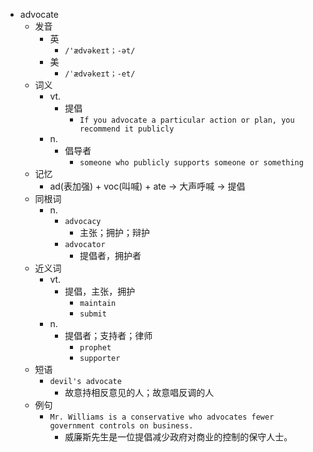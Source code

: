 - advocate
  - 发音
    - 英
      - `/'ædvəkeɪt；-ət/`
    - 美
      - `/ˈædvəkeɪt；-et/`
  - 词义
    - vt.
      - 提倡
        - `If you advocate a particular action or plan, you recommend it publicly`
    - n.
      - 倡导者
        - `someone who publicly supports someone or something`
  - 记忆
    - ad(表加强) + voc(叫喊) + ate → 大声呼喊 → 提倡
  - 同根词
    - n.
      - `advocacy`
        - 主张；拥护；辩护
      - `advocator`
        - 提倡者，拥护者
  - 近义词
    - vt.
      - 提倡，主张，拥护
        - `maintain`
        - `submit`
    - n.
      - 提倡者；支持者；律师
        - `prophet`
        - `supporter`
  - 短语
    - `devil's advocate`
      - 故意持相反意见的人；故意唱反调的人 
  - 例句
    - `Mr. Williams is a conservative who advocates fewer government controls on business.`
      - 威廉斯先生是一位提倡减少政府对商业的控制的保守人士。

